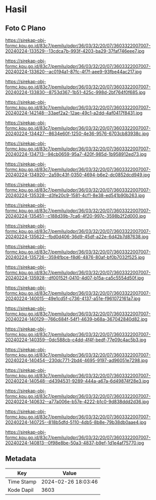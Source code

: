 # Hasil

## Foto C Plano

https://sirekap-obj-formc.kpu.go.id/83c7/pemilu/pdpr/36/03/32/20/07/3603322007007-20240224-133529--13cdca7b-993f-4203-ba29-37faf746eee7.jpg

https://sirekap-obj-formc.kpu.go.id/83c7/pemilu/pdpr/36/03/32/20/07/3603322007007-20240224-133620--ac0194a1-87fc-4f7f-aee9-93fbe44ac217.jpg

https://sirekap-obj-formc.kpu.go.id/83c7/pemilu/pdpr/36/03/32/20/07/3603322007007-20240224-133830--8753d367-1b51-425c-998d-2bf764f0f685.jpg

https://sirekap-obj-formc.kpu.go.id/83c7/pemilu/pdpr/36/03/32/20/07/3603322007007-20240224-142148--33aef2a2-12ae-49c1-a2dd-4af0417f8431.jpg

https://sirekap-obj-formc.kpu.go.id/83c7/pemilu/pdpr/36/03/32/20/07/3603322007007-20240224-134427--8634e60f-1250-4e36-9576-6703cb83938c.jpg

https://sirekap-obj-formc.kpu.go.id/83c7/pemilu/pdpr/36/03/32/20/07/3603322007007-20240224-134713--94cb0659-95a7-420f-985d-1b958912ed73.jpg

https://sirekap-obj-formc.kpu.go.id/83c7/pemilu/pdpr/36/03/32/20/07/3603322007007-20240224-134920--2a59c43f-0350-4694-b6e2-dc0852dcd949.jpg

https://sirekap-obj-formc.kpu.go.id/83c7/pemilu/pdpr/36/03/32/20/07/3603322007007-20240224-135328--d3fe20c9-1581-4cf1-8e38-ed541b90b263.jpg

https://sirekap-obj-formc.kpu.go.id/83c7/pemilu/pdpr/36/03/32/20/07/3603322007007-20240224-135451--c188d39b-7ca6-4f20-997c-3598b2f2d000.jpg

https://sirekap-obj-formc.kpu.go.id/83c7/pemilu/pdpr/36/03/32/20/07/3603322007007-20240224-135622--fbd0d406-36d9-45df-a22e-6d42b7d87638.jpg

https://sirekap-obj-formc.kpu.go.id/83c7/pemilu/pdpr/36/03/32/20/07/3603322007007-20240224-135726--3594fbce-f8d6-4876-80af-bf0b7032f525.jpg

https://sirekap-obj-formc.kpu.go.id/83c7/pemilu/pdpr/36/03/32/20/07/3603322007007-20240224-135928--df00152f-0410-4d07-b15a-ca5c5554d50f.jpg

https://sirekap-obj-formc.kpu.go.id/83c7/pemilu/pdpr/36/03/32/20/07/3603322007007-20240224-140015--49e1cd5f-c736-4137-a51e-f961072161a7.jpg

https://sirekap-obj-formc.kpu.go.id/83c7/pemilu/pdpr/36/03/32/20/07/3603322007007-20240224-140129--766c684f-54f1-4639-b68a-367042840d82.jpg

https://sirekap-obj-formc.kpu.go.id/83c7/pemilu/pdpr/36/03/32/20/07/3603322007007-20240224-140359--0dc588cb-c4dd-4f4f-bedf-77e09c4ac5b3.jpg

https://sirekap-obj-formc.kpu.go.id/83c7/pemilu/pdpr/36/03/32/20/07/3603322007007-20240224-140454--230dc771-2bd4-4695-9197-ad96051e7298.jpg

https://sirekap-obj-formc.kpu.go.id/83c7/pemilu/pdpr/36/03/32/20/07/3603322007007-20240224-140548--d4394531-9289-444a-a67a-6d49874f28e3.jpg

https://sirekap-obj-formc.kpu.go.id/83c7/pemilu/pdpr/36/03/32/20/07/3603322007007-20240224-140632--a77a006e-b57e-4222-b1c0-9d838ddd2d36.jpg

https://sirekap-obj-formc.kpu.go.id/83c7/pemilu/pdpr/36/03/32/20/07/3603322007007-20240224-140725--818b5dfd-5110-4db5-8b8e-79b38db0aae4.jpg

https://sirekap-obj-formc.kpu.go.id/83c7/pemilu/pdpr/36/03/32/20/07/3603322007007-20240224-140813--0f98e8be-50a3-4837-b9ef-1d1e4af75770.jpg


## Metadata

| Key        | Value               |
| ---------- | ------------------- |
| Time Stamp | 2024-02-26 18:03:46 |
| Kode Dapil | 3603                |



